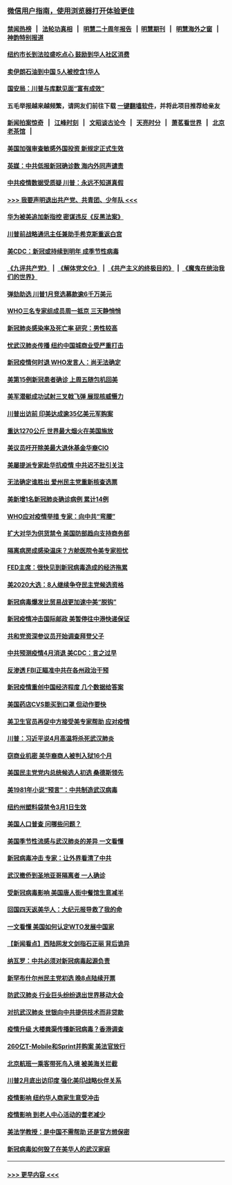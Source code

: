 ### [微信用户指南，使用浏览器打开体验更佳](https://github.com/gfw-breaker/banned-news1/blob/master/indexes/wechat-guide.md?t=0)
#### [禁闻热榜](热点新闻.md?t=0)  &nbsp;&nbsp;|&nbsp;&nbsp; [法轮功真相](https://github.com/gfw-breaker/truth/blob/master/README.md?t=0) &nbsp;&nbsp;|&nbsp;&nbsp; [明慧二十周年报告](https://github.com/gfw-breaker/mh-reports/blob/master/README.md?t=0) &nbsp;&nbsp;|&nbsp;&nbsp;[明慧期刊](https://github.com/gfw-breaker/mh-qikan) &nbsp;&nbsp;|&nbsp;&nbsp; [明慧海外之窗](https://github.com/gfw-breaker/mh-news/blob/master/README.md?t=0) &nbsp;&nbsp;|&nbsp;&nbsp; [神韵特别报道](https://github.com/gfw-breaker/mh-news/blob/master/shenyun.md?t=0)
#### [纽约市长到法拉盛吃点心  鼓励到华人社区消费](../pages/nsc412/n11868197.md?t=02142022) 
#### [卖伊朗石油到中国  5人被控含1华人](../pages/nsc412/n11867988.md?t=02142022) 
#### [国安局：川普与库默见面“富有成效”](../pages/nsc412/n11867976.md?t=02142022) 
#### 五毛举报越来越频繁，请网友们前往下载 [一键翻墙软件](https://github.com/gfw-breaker/ssr-accounts)，并将此项目推荐给亲友
#### [新闻拍案惊奇](https://github.com/gfw-breaker/banned-news1/blob/master/pages/link4.md) &nbsp;&nbsp;|&nbsp;&nbsp; [江峰时刻](https://github.com/gfw-breaker/banned-news1/blob/master/pages/link4.md) &nbsp;&nbsp;|&nbsp;&nbsp; [文昭谈古论今](https://github.com/gfw-breaker/banned-news1/blob/master/pages/link4.md) &nbsp;&nbsp;|&nbsp;&nbsp; [天亮时分](https://github.com/gfw-breaker/banned-news1/blob/master/pages/link4.md) &nbsp;&nbsp;|&nbsp;&nbsp; [萧茗看世界](https://github.com/gfw-breaker/banned-news1/blob/master/pages/link4.md) &nbsp;&nbsp;|&nbsp;&nbsp; [北京老茶馆](https://github.com/gfw-breaker/banned-news1/blob/master/pages/link4.md) &nbsp;&nbsp;|&nbsp;&nbsp; 
#### [美国加强审查敏感外国投资 新规定正式生效](../pages/nsc412/n11868041.md?t=02142022) 
#### [英媒：中共低报新冠确诊数 海内外同声谴责](../pages/nsc412/n11867421.md?t=02142022) 
#### [中共疫情数据受质疑 川普：永远不知道真假](../pages/nsc412/n11867195.md?t=02142022) 
#### [>>> 我要声明退出共产党、共青团、少年队 <<<](https://github.com/begood0513/goodnews/blob/master/quit/letter.md) 
#### [华为被美追加新指控 密谋违反《反黑法案》](../pages/nsc412/n11867191.md?t=02142022) 
#### [川普前战略通讯主任兼助手希克斯重返白宫](../pages/nsc412/n11867104.md?t=02142022) 
#### [美CDC：新冠或持续到明年 成季节性病毒](../pages/nsc412/n11867279.md?t=02142022) 
#### [《九评共产党》](https://github.com/begood0513/9ping.md/blob/master/README.md) &nbsp;|&nbsp; [《解体党文化》](../../../../jtdwh.md/blob/master/README.md)  &nbsp;|&nbsp; [《共产主义的终极目的》](../../../../gczydzjmd.md/blob/master/README.md) &nbsp;|&nbsp; [《魔鬼在统治我们的世界》](../../../../mgztzwmdsj.md/blob/master/README.md) 
#### [弹劾助选 川普1月竞选募款逾6千万美元](../pages/nsc412/n11866950.md?t=02142022) 
#### [WHO三名专家组成员周一抵京 三天静悄悄](../pages/nsc412/n11866947.md?t=02142022) 
#### [新冠肺炎感染率及死亡率 研究：男性较高](../pages/nsc412/n11866956.md?t=02142022) 
#### [忧武汉肺炎传播 纽约中国城商业受严重打击](../pages/nsc412/n11866902.md?t=02142022) 
#### [新冠疫情何时退 WHO发言人：尚无法确定](../pages/nsc412/n11866864.md?t=02142022) 
#### [美第15例新冠患者确诊 上周五随包机回美](../pages/nsc412/n11866852.md?t=02142022) 
#### [美军潜艇成功试射三叉戟飞弹 展现核威慑力](../pages/nsc412/n11866046.md?t=02142022) 
#### [川普出访前 印美达成逾35亿美元军购案](../pages/nsc412/n11865444.md?t=02142022) 
#### [重达1270公斤 世界最大烟火在美国施放](../pages/nsc412/n11865198.md?t=02142022) 
#### [美议员吁开除美最大退休基金华裔CIO](../pages/nsc412/n11865230.md?t=02142022) 
#### [美屡提派专家赴华抗疫情 中共迟不批引关注](../pages/nsc412/n11864719.md?t=02142022) 
#### [无法确定谁胜出 爱州民主党重新核查选票](../pages/nsc412/n11864830.md?t=02142022) 
#### [美新增1名新冠肺炎确诊病例 累计14例](../pages/nsc412/n11864893.md?t=02142022) 
#### [WHO应对疫情举措 专家：向中共“弯腰”](../pages/nsc412/n11864727.md?t=02142022) 
#### [扩大对华为供货禁令 美国防部趋向支持商务部](../pages/nsc412/n11864773.md?t=02142022) 
#### [隔离病房成感染温床？方舱医院令美专家担忧](../pages/nsc412/n11864575.md?t=02142022) 
#### [FED主席：很快见到新冠病毒造成的经济拖累](../pages/nsc412/n11864507.md?t=02142022) 
#### [美2020大选：8人继续争夺民主党候选资格](../pages/nsc412/n11864327.md?t=02142022) 
#### [新冠病毒爆发比贸易战更加速中美“脱钩”](../pages/nsc412/n11864470.md?t=02142022) 
#### [新冠疫情冲击国际邮政 美暂停往中港快递保证](../pages/nsc412/n11864207.md?t=02142022) 
#### [共和党资深参议员开始调查拜登父子](../pages/nsc412/n11863984.md?t=02142022) 
#### [中共预测疫情4月消退 美CDC：言之过早](../pages/nsc412/n11864310.md?t=02142022) 
#### [反渗透 FBI正瞄准中共在各州政治干预](../pages/nsc412/n11864300.md?t=02142022) 
#### [新冠疫情重创中国经济程度 几个数据给答案](../pages/nsc412/n11864203.md?t=02142022) 
#### [美国药店CVS能买到口罩 但动作要快](../pages/nsc412/n11862438.md?t=02142022) 
#### [美卫生官员再促中方接受美专家帮助 应对疫情](../pages/nsc412/n11864043.md?t=02142022) 
#### [川普：习近平说4月高温将杀死武汉肺炎](../pages/nsc412/n11860814.md?t=02142022) 
#### [窃商业机密 美华裔商人被判入狱16个月](../pages/nsc412/n11863911.md?t=02142022) 
#### [美国民主党党内总统候选人初选 桑德斯领先](../pages/nsc412/n11863475.md?t=02142022) 
#### [美1981年小说“预言”：中共制造武汉病毒](../pages/nsc412/n11863306.md?t=02142022) 
#### [纽约州塑料袋禁令3月1日生效](../pages/nsc412/n11862832.md?t=02142022) 
#### [美国人口普查  问哪些问题？](../pages/nsc412/n11862808.md?t=02142022) 
#### [美国季节性流感与武汉肺炎的差异 一文看懂](../pages/nsc412/n11862428.md?t=02142022) 
#### [新冠病毒冲击 专家：让外界看清了中共](../pages/nsc412/n11862280.md?t=02142022) 
#### [武汉撤侨到圣地亚哥隔离者 一人确诊](../pages/nsc412/n11862460.md?t=02142022) 
#### [受新冠病毒影响 美国唐人街中餐馆生意减半](../pages/nsc412/n11861940.md?t=02142022) 
#### [回国四天返美华人：大纪元报导救了我的命](../pages/nsc412/n11862181.md?t=02142022) 
#### [一文看懂 美国如何认定WTO发展中国家](../pages/nsc412/n11862051.md?t=02142022) 
#### [【新闻看点】西陆网发文剑指石正丽 背后诡异](../pages/nsc412/n11861792.md?t=02142022) 
#### [纳瓦罗：中共必须对新冠病毒起源负责](../pages/nsc412/n11861810.md?t=02142022) 
#### [新罕布什尔州民主党初选 晚8点陆续开票](../pages/nsc412/n11861872.md?t=02142022) 
#### [防武汉肺炎 行业巨头纷纷退出世界移动大会](../pages/nsc412/n11861795.md?t=02142022) 
#### [对抗武汉肺炎 世银向中共提供技术而非贷款](../pages/nsc412/n11861652.md?t=02142022) 
#### [疫情升级 大楼粪渠传播新冠病毒？香港调查](../pages/nsc412/n11861556.md?t=02142022) 
#### [260亿T-Mobile和Sprint并购案 美法官放行](../pages/nsc412/n11861511.md?t=02142022) 
#### [北京航班一乘客带死鸟入境 被美海关拦截](../pages/nsc412/n11861317.md?t=02142022) 
#### [川普2月底出访印度 强化美印战略伙伴关系](../pages/nsc412/n11860557.md?t=02142022) 
#### [疫情影响  纽约华人商家生意受冲击](../pages/nsc412/n11860284.md?t=02142022) 
#### [疫情影响  到老人中心活动的耆老减少](../pages/nsc412/n11860199.md?t=02142022) 
#### [美法学教授：是中国不需帮助 还是官方想保密](../pages/nsc412/n11859492.md?t=02142022) 
#### [新冠病毒如何毁了在美华人的武汉家庭](../pages/nsc412/n11859524.md?t=02142022) 

----
#### [ >>> 更早内容 <<< ](../indexes/nsc412-earlier.md)
